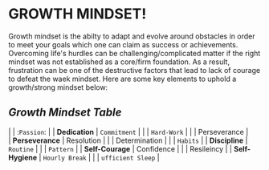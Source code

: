 # **GROWTH MINDSET!**

Growth mindset is the abilty to adapt and evolve around obstacles in order to meet your goals which one can claim as success or achievements. Overcoming life's hurdles can be challenging/complicated matter if the right mindset was not established as a core/firm foundation. As a result, frustration can be one of the destructive factors that lead to lack of courage to defeat the waek mindset. Here are some key elements to uphold a growth/strong mindset below:  

## ***Growth Mindset Table***

|                  | :`Passion`:       |
| **Dedication**   | `Commitment`      |
|                  | `Hard-Work`       |
|                  | Perseverance      |        
| **Perseverance** | Resolution        | 
|                  | Determination     |
|                  | `Habits`          |
| **Discipline**   | `Routine`         |
|                  | `Pattern`         |
| **Self-Courage** | Confidence        |
|                  | Resileincy        |
| **Self-Hygiene** | `Hourly Break`    |
|                  | `ufficient Sleep` |              
